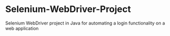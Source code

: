 # Selenium-WebDriver-Project
Selenium WebDriver project in Java for automating a login functionality on a web application
